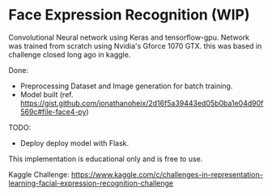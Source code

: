# Face Expression Recognition (WIP)

Convolutional Neural network using Keras and tensorflow-gpu. Network was trained from scratch using Nvidia's Gforce 1070 GTX.
this was based in challenge closed long ago in kaggle.

Done:
  - Preprocessing Dataset and Image generation for batch training.
  - Model built (ref. https://gist.github.com/jonathanoheix/2d16f5a39443ed05b0ba1e04d90f569c#file-face4-py)

TODO:
  - Deploy deploy model with Flask.

This implementation is educational only and is free to use.

Kaggle Challenge: https://www.kaggle.com/c/challenges-in-representation-learning-facial-expression-recognition-challenge
